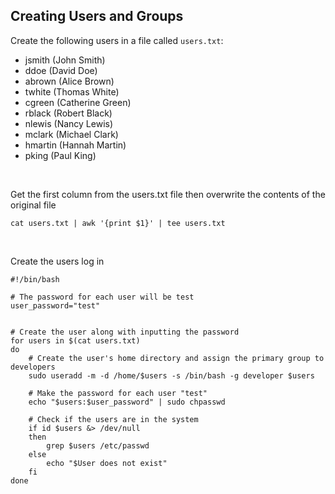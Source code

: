 ## Creating Users and Groups

Create the following users in a file called `users.txt`:
- jsmith (John Smith)
- ddoe (David Doe)
- abrown (Alice Brown)
- twhite (Thomas White)
- cgreen (Catherine Green)
- rblack (Robert Black)
- nlewis (Nancy Lewis)
- mclark (Michael Clark)
- hmartin (Hannah Martin)
- pking (Paul King)

<br>

Get the first column from the users.txt file then overwrite the contents of the original file
```
cat users.txt | awk '{print $1}' | tee users.txt
```

<br>

Create the users log in
```
#!/bin/bash

# The password for each user will be test
user_password="test"


# Create the user along with inputting the password
for users in $(cat users.txt)
do
    # Create the user's home directory and assign the primary group to developers
    sudo useradd -m -d /home/$users -s /bin/bash -g developer $users

    # Make the password for each user "test"
    echo "$users:$user_password" | sudo chpasswd

    # Check if the users are in the system
    if id $users &> /dev/null
    then
        grep $users /etc/passwd
    else
        echo "$User does not exist"
    fi
done
```
